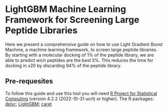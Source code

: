 # LightGBM Machine Learning Framework for Screening Large Peptide Libraries
Here we present a comprehensive guide on how to use Light Gradient Boost Machine, a machine learning framework, to screen large peptide libraries. By starting with a molecular docking of 1% of the peptide library, we are able to predict wich peptides are the best 5%. This reduces the time for docking in x20 by discarding 94% of the peptide library.  

## Pre-requesites
To follow this guide and use this tool you will need [R Project for Statistical Computing](https://www.r-project.org/) (version 4.2.2 (2022-10-31 ucrt) or higher). The R packages: [dplyr](https://cran.r-project.org/web/packages/dplyr/index.html); [LightGBM](https://cran.microsoft.com/snapshot/2022-04-06/web/packages/lightgbm/index.html); [caret](https://cran.r-project.org/web/packages/caret/)
